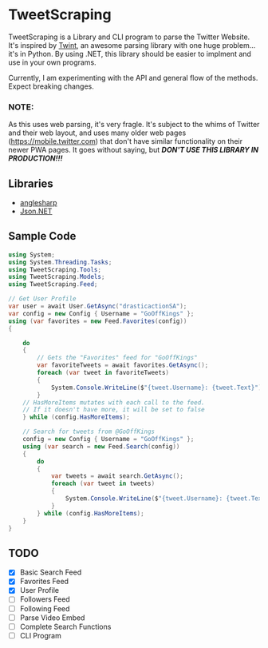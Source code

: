# TweetScraping

TweetScraping is a Library and CLI program to parse the Twitter Website. It's inspired by [Twint](https://github.com/twintproject/twint), an awesome parsing library with one huge problem... it's in Python. By using .NET, this library should be easier to implment and use in your own programs.

Currently, I am experimenting with the API and general flow of the methods. Expect breaking changes.

### **NOTE:**
As this uses web parsing, it's very fragle. It's subject to the whims of Twitter and their web layout, and uses many older web pages (https://mobile.twitter.com) that don't have similar functionality on their newer PWA pages. It goes without saying, but **_DON'T USE THIS LIBRARY IN PRODUCTION!!!_**

## Libraries

- [anglesharp](https://anglesharp.github.io/)
- [Json.NET](https://www.newtonsoft.com/json)

## Sample Code

```csharp
using System;
using System.Threading.Tasks;
using TweetScraping.Tools;
using TweetScraping.Models;
using TweetScraping.Feed;

// Get User Profile
var user = await User.GetAsync("drasticactionSA");
var config = new Config { Username = "GoOffKings" };
using (var favorites = new Feed.Favorites(config))
{

    do
    {
        // Gets the "Favorites" feed for "GoOffKings"
        var favoriteTweets = await favorites.GetAsync();
        foreach (var tweet in favoriteTweets)
        {
            System.Console.WriteLine($"{tweet.Username}: {tweet.Text}");
        }
    // HasMoreItems mutates with each call to the feed.
    // If it doesn't have more, it will be set to false
    } while (config.HasMoreItems);

    // Search for tweets from @GoOffKings
    config = new Config { Username = "GoOffKings" };
    using (var search = new Feed.Search(config))
    {
        do
        {
            var tweets = await search.GetAsync();
            foreach (var tweet in tweets)
            {
                System.Console.WriteLine($"{tweet.Username}: {tweet.Text}");
            }
        } while (config.HasMoreItems);
    }
}
```

## TODO

- [x] Basic Search Feed
- [x] Favorites Feed
- [x] User Profile
- [ ] Followers Feed
- [ ] Following Feed
- [ ] Parse Video Embed
- [ ] Complete Search Functions
- [ ] CLI Program
